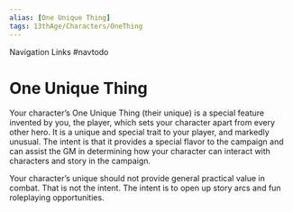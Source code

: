 ```yaml
---
alias: [One Unique Thing]
tags: 13thAge/Characters/OneThing
---
```


Navigation Links
#navtodo 

# One Unique Thing

Your character’s One Unique Thing (their unique) is a special feature invented by you, the player, which sets your character apart from every other hero. It is a unique and special trait to your player, and markedly unusual. The intent is that it provides a special flavor to the campaign and can assist the GM in determining how your character can interact with characters and story in the campaign.

Your character’s unique should not provide general practical value in combat. That is not the intent. The intent is to open up story arcs and fun roleplaying opportunities.